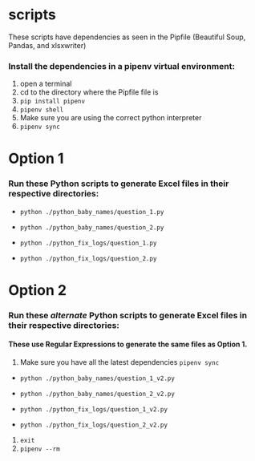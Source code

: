 # scripts

These scripts have dependencies as seen in the Pipfile (Beautiful Soup, Pandas, and xlsxwriter)


### Install the dependencies in a pipenv virtual environment:
1. open a terminal
1. cd to the directory where the Pipfile file is
1. ```pip install pipenv```
1. ```pipenv shell```
1. Make sure you are using the correct python interpreter
1. ```pipenv sync```


# Option 1
### Run these Python scripts to generate Excel files in their respective directories:
* ```python ./python_baby_names/question_1.py```
* ```python ./python_baby_names/question_2.py```

* ```python ./python_fix_logs/question_1.py```
* ```python ./python_fix_logs/question_2.py```


# Option 2
### Run these ___alternate___ Python scripts to generate Excel files in their respective directories:
#### These use Regular Expressions to generate the same files as Option 1.
1. Make sure you have all the latest dependencies
    ```pipenv sync```

* ```python ./python_baby_names/question_1_v2.py```
* ```python ./python_baby_names/question_2_v2.py```

* ```python ./python_fix_logs/question_1_v2.py```
* ```python ./python_fix_logs/question_2_v2.py```


1. ```exit```
1. ```pipenv --rm```